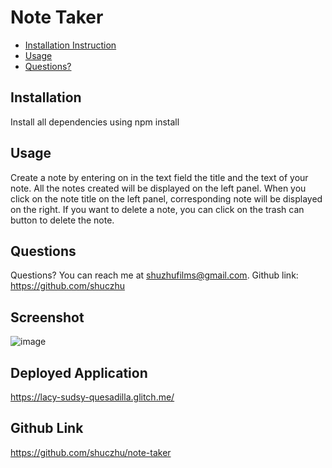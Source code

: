 # Note Taker 
* [Installation Instruction](#instruction)
* [Usage](#usage)
* [Questions?](#question)
## Installation
Install all dependencies using npm install
## Usage
Create a note by entering on in the text field the title and the text of your note. All the notes created will be displayed on the left panel. When you click on the note title on the left panel, corresponding note will be displayed on the right. If you want to delete a note, you can click on the trash can button to delete the note. 
## Questions
Questions? You can reach me at shuzhufilms@gmail.com.
Github link: https://github.com/shuczhu

## Screenshot
![image](https://user-images.githubusercontent.com/108253013/192723273-cb729b0a-b5f1-4a6d-8f8b-4d5971052ddc.png)

## Deployed Application
https://lacy-sudsy-quesadilla.glitch.me/

## Github Link
https://github.com/shuczhu/note-taker
